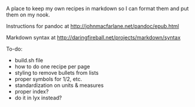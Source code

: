 A place to keep my own recipes in markdown so I can format them and put them on my nook.

Instructions for pandoc at http://johnmacfarlane.net/pandoc/epub.html

Markdown syntax at http://daringfireball.net/projects/markdown/syntax

To-do:
- build.sh file
- how to do one recipe per page
- styling to remove bullets from lists
- proper symbols for 1/2, etc.
- standardization on units & measures
- proper index?
- do it in lyx instead?
